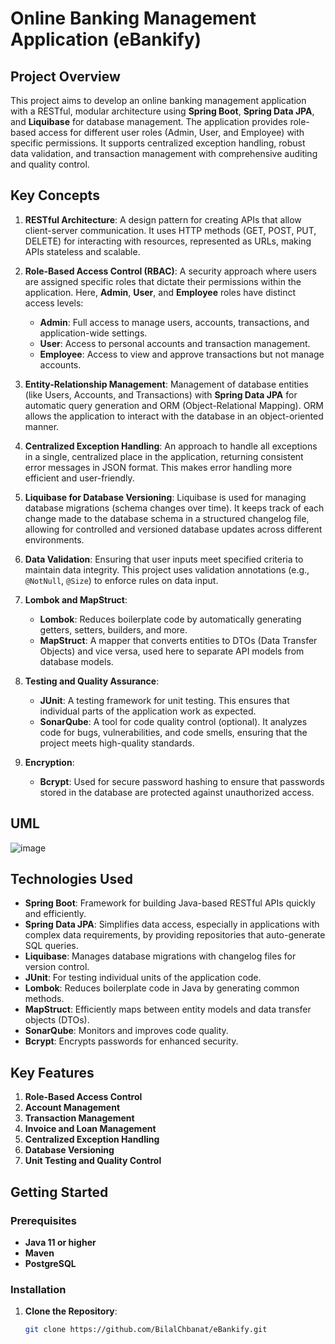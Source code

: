 # Online Banking Management Application (eBankify)

## Project Overview
This project aims to develop an online banking management application with a RESTful, modular architecture using **Spring Boot**, **Spring Data JPA**, and **Liquibase** for database management. The application provides role-based access for different user roles (Admin, User, and Employee) with specific permissions. It supports centralized exception handling, robust data validation, and transaction management with comprehensive auditing and quality control.

## Key Concepts

1. **RESTful Architecture**: A design pattern for creating APIs that allow client-server communication. It uses HTTP methods (GET, POST, PUT, DELETE) for interacting with resources, represented as URLs, making APIs stateless and scalable.

2. **Role-Based Access Control (RBAC)**: A security approach where users are assigned specific roles that dictate their permissions within the application. Here, **Admin**, **User**, and **Employee** roles have distinct access levels:
   - **Admin**: Full access to manage users, accounts, transactions, and application-wide settings.
   - **User**: Access to personal accounts and transaction management.
   - **Employee**: Access to view and approve transactions but not manage accounts.

3. **Entity-Relationship Management**: Management of database entities (like Users, Accounts, and Transactions) with **Spring Data JPA** for automatic query generation and ORM (Object-Relational Mapping). ORM allows the application to interact with the database in an object-oriented manner.

4. **Centralized Exception Handling**: An approach to handle all exceptions in a single, centralized place in the application, returning consistent error messages in JSON format. This makes error handling more efficient and user-friendly.

5. **Liquibase for Database Versioning**: Liquibase is used for managing database migrations (schema changes over time). It keeps track of each change made to the database schema in a structured changelog file, allowing for controlled and versioned database updates across different environments.

6. **Data Validation**: Ensuring that user inputs meet specified criteria to maintain data integrity. This project uses validation annotations (e.g., `@NotNull`, `@Size`) to enforce rules on data input.

7. **Lombok and MapStruct**:
   - **Lombok**: Reduces boilerplate code by automatically generating getters, setters, builders, and more.
   - **MapStruct**: A mapper that converts entities to DTOs (Data Transfer Objects) and vice versa, used here to separate API models from database models.

8. **Testing and Quality Assurance**:
   - **JUnit**: A testing framework for unit testing. This ensures that individual parts of the application work as expected.
   - **SonarQube**: A tool for code quality control (optional). It analyzes code for bugs, vulnerabilities, and code smells, ensuring that the project meets high-quality standards.

9. **Encryption**:
   - **Bcrypt**: Used for secure password hashing to ensure that passwords stored in the database are protected against unauthorized access.
  
## UML
![image](https://github-production-user-asset-6210df.s3.amazonaws.com/117037147/380779763-d78cdb46-20e2-48df-9145-9bfb0f18a744.png?X-Amz-Algorithm=AWS4-HMAC-SHA256&X-Amz-Credential=AKIAVCODYLSA53PQK4ZA%2F20241028%2Fus-east-1%2Fs3%2Faws4_request&X-Amz-Date=20241028T153326Z&X-Amz-Expires=300&X-Amz-Signature=22ddc8a911b8678c98d9c939fef01cdf06e26ef4c7605b1443b008f2b27b0777&X-Amz-SignedHeaders=host)


## Technologies Used
- **Spring Boot**: Framework for building Java-based RESTful APIs quickly and efficiently.
- **Spring Data JPA**: Simplifies data access, especially in applications with complex data requirements, by providing repositories that auto-generate SQL queries.
- **Liquibase**: Manages database migrations with changelog files for version control.
- **JUnit**: For testing individual units of the application code.
- **Lombok**: Reduces boilerplate code in Java by generating common methods.
- **MapStruct**: Efficiently maps between entity models and data transfer objects (DTOs).
- **SonarQube**: Monitors and improves code quality.
- **Bcrypt**: Encrypts passwords for enhanced security.

## Key Features
1. **Role-Based Access Control**
2. **Account Management**
3. **Transaction Management**
4. **Invoice and Loan Management**
5. **Centralized Exception Handling**
6. **Database Versioning**
7. **Unit Testing and Quality Control**

## Getting Started

### Prerequisites
- **Java 11 or higher**
- **Maven**
- **PostgreSQL**

### Installation

1. **Clone the Repository**:
   ```bash
   git clone https://github.com/BilalChbanat/eBankify.git
